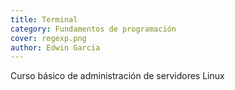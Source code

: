 ```yaml
---
title: Terminal
category: Fundamentos de programación
cover: regexp.png
author: Edwin García
---
```


Curso básico de administración de servidores Linux

